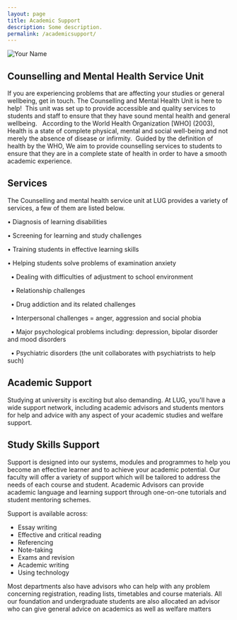 ```yaml
---
layout: page
title: Academic Support
description: Some description.
permalink: /academicsupport/
---
```


<img itemprop="image" class="img-rounded" src="http://res.cloudinary.com/brainiqslab/image/upload/c_scale,w_300/v1516814692/lug-bg-logo2_kpxcor.png" alt="Your Name">

## Counselling and Mental Health Service Unit

If you are experiencing problems that are affecting your studies or general wellbeing, get in touch. The Counselling and Mental Health Unit is here to help! 
This unit was set up to provide accessible and quality services to students and staff to ensure that they have sound mental health and general wellbeing.  
According to the World Health Organization [WHO] (2003), Health is a state of complete physical, mental and social well-being and not merely the absence of disease or infirmity. 
Guided by the definition of health by the WHO, We aim to provide counselling services to students to ensure that they are in a complete state of health in order to have a smooth academic experience.

## Services

The Counselling and mental health service unit at LUG provides a variety of services, a few of them are listed below.

• Diagnosis of learning disabilities 

• Screening for learning and study challenges 

• Training students in effective learning skills  

• Helping students solve problems of examination anxiety 

 
• Dealing with difficulties of adjustment to school environment 

 
• Relationship challenges 

 
• Drug addiction and its related challenges 

 
• Interpersonal challenges = anger, aggression and social phobia 

 
• Major psychological problems including: depression, bipolar disorder and mood disorders 

 
• Psychiatric disorders (the unit collaborates with psychiatrists to help such)

## Academic Support
Studying at university is exciting but also demanding. At LUG, you'll have a wide support network, including academic advisors and students mentors for help and advice with any aspect of your academic studies and welfare support.

## Study Skills Support
Support is designed into our systems, modules and programmes to help you become an effective learner and to achieve your academic potential. Our faculty will offer a variety of support which will be tailored to address the needs of each course and student. Academic Advisors can provide academic language and learning support through one-on-one tutorials and student mentoring schemes. 

Support is available across:
- Essay writing
- Effective and critical reading
- Referencing
- Note-taking
- Exams and revision
- Academic writing
-  Using technology

Most departments also have advisors who can help with any problem concerning registration, reading lists, timetables and course materials. All our foundation and undergraduate students are also allocated an advisor who can give general advice on academics as well as welfare matters
